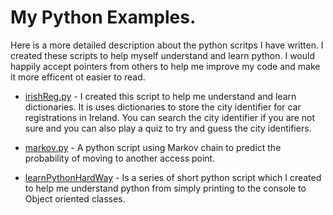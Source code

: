 # My Python Examples.
Here is a more detailed description about the python scritps I have written. I created these scripts to help myself understand and learn python. I would happily accept pointers from others to help me improve my code and make it more efficent ot easier to read. 

* [irishReg.py](https://github.com/Dylan-Morrissey/Python/blob/master/irishReg.py) - I created this script to help me understand and learn dictionaries. It is uses dictionaries to store the city identifier for car registrations in Ireland. You can search the city identifier if you are not sure and you can also play a quiz to try and guess the city identifiers.

* [markov.py](https://github.com/Dylan-Morrissey/Python/blob/master/markov.py) - A python script using Markov chain to predict the probability of moving to another access point.

* [learnPythonHardWay](https://github.com/Dylan-Morrissey/Python/tree/master/learnPythonHardWay) - Is a series of short python script which I created to help me understand python from simply printing to the console to Object oriented classes.


